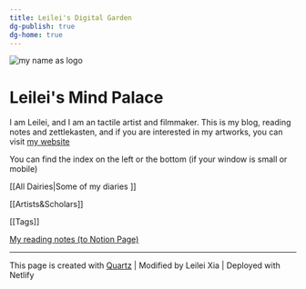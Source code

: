 ```yaml
---
title: Leilei's Digital Garden
dg-publish: true
dg-home: true
---
```



![my name as logo](https://media.discordapp.net/attachments/1069671537440985140/1069671570378862622/Untitled_Artwork.gif?ex=659c31c7&is=6589bcc7&hm=6a7176ed5706b3a783d6cf84277f389eff838ab68a8a86a69eae298b28f2e27b&=&width=710&height=480)

# Leilei's Mind Palace

I am Leilei, and I am an tactile artist and filmmaker. This is my blog, reading notes and zettlekasten, and if you are interested in my artworks, you can visit [my website](https://www.leileixia.com)

You can find the index on the left or the bottom (if your window is small or mobile)

[[All Dairies|Some of my diaries ]]

[[Artists&Scholars]]

[[Tags]]

[My reading notes (to Notion Page)](https://leileixia.notion.site/9894276f85b544139940a94237d31b7b?v=ad681b862b034f96b026a93204b1d508&pvs=4) 

---
This page is created with [Quartz](https://quartz.jzhao.xyz)    |  Modified by Leilei Xia  |  Deployed with Netlify
